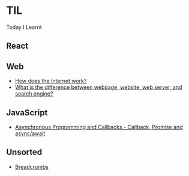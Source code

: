 # TIL

Today I Learnt

## React

## Web

- [How does the Internet work?](./Web/Internet/Internet.md)
- [What is the difference between webpage, website, web server, and search engine?](./Web/Webpage_site_server/Webpage_site_server.md)

## JavaScript

- [Asynchronous Programming and Callbacks - Callback, Promise and async/await ](./JavaScript/Asynchronous/Asynchronous.md)

## Unsorted

- [Breadcrumbs](./Unsorted/Breadcrumbs.md)
